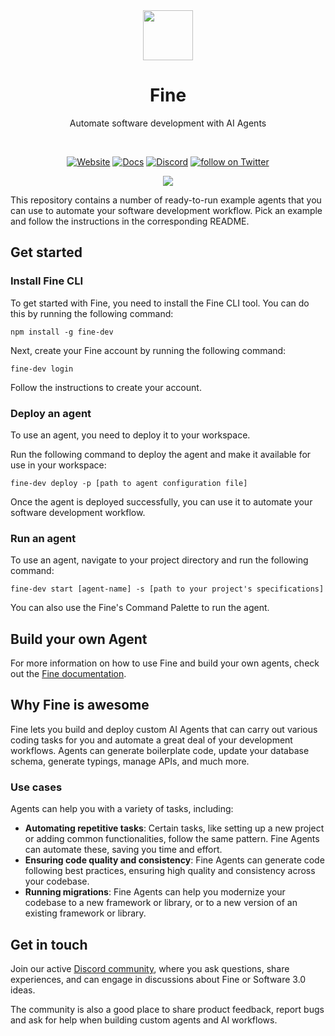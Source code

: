 <div align=center>
    <a href="https://fine.dev">
  <img height="80px" src="https://uploads-ssl.webflow.com/6290be8d112ee934eeb6aaf2/64745d685739d23f87bf7ec1_android-chrome-256x256.png"/>
  </a>
    <br>
  <h1>Fine</h1>
  <p>Automate software development with AI Agents</p>
</div>
<br>
<p align="center">
    <a href="https://thisis.fine.dev/">
      <img src="https://img.shields.io/website?url=https://thisis.fine.dev/" 
          alt="Website"></a>
    <a href="https://docs.fine.dev/">
        <img src="https://img.shields.io/badge/Docs-9654EB"
            alt="Docs"></a>
    <a href="https://discord.gg/nxW8sA5yqe">
        <img src="https://img.shields.io/discord/308323056592486420?logo=discord"
            alt="Discord"></a>
    <a href="https://twitter.com/intent/follow?screen_name=thisisfinedev">
        <img src="https://img.shields.io/twitter/follow/thisisfinedev?style=social&logo=twitter"
            alt="follow on Twitter"></a>
</p> 
<p align="center">
<a href="https://www.fine.dev/">
<img src="https://github.com/finehq/agent-examples/assets/119014147/85f4a895-8377-45bf-840d-ed58decd012a">
<br>
</a>
</p>

This repository contains a number of ready-to-run example agents that you can use to automate your software development workflow.
Pick an example and follow the instructions in the corresponding README.

## Get started

### Install Fine CLI
To get started with Fine, you need to install the Fine CLI tool. You can do this by running the following command:

```
npm install -g fine-dev
```

Next, create your Fine account by running the following command:

```
fine-dev login
```

Follow the instructions to create your account.

### Deploy an agent
To use an agent, you need to deploy it to your workspace. 

Run the following command to deploy the agent and make it available for use in your workspace:

```
fine-dev deploy -p [path to agent configuration file]
```

Once the agent is deployed successfully, you can use it to automate your software development workflow.

### Run an agent

To use an agent, navigate to your project directory and run the following command:


```
fine-dev start [agent-name] -s [path to your project's specifications]
```

You can also use the Fine's Command Palette to run the agent.


## Build your own Agent
For more information on how to use Fine and build your own agents, check out the [Fine documentation](https://docs.fine.dev/).


## Why Fine is awesome
Fine lets you build and deploy custom AI Agents that can carry out various coding tasks for you and automate a great deal of your development workflows. Agents can generate boilerplate code, update your database schema, generate typings, manage APIs, and much more.

### Use cases

Agents can help you with a variety of tasks, including:

- **Automating repetitive tasks**: Certain tasks, like setting up a new project or adding common functionalities, follow the same pattern. Fine Agents can automate these, saving you time and effort.
- **Ensuring code quality and consistency**: Fine Agents can generate code following best practices, ensuring high quality and consistency across your codebase.
- **Running migrations**: Fine Agents can help you modernize your codebase to a new framework or library, or to a new version of an existing framework or library.


## Get in touch

Join our active [Discord community](https://discord.gg/nxW8sA5yqe), where you ask questions, share experiences, and can engage in discussions about Fine or Software 3.0 ideas.

The community is also a good place to share product feedback, report bugs and ask for help when building custom agents and AI workflows.
